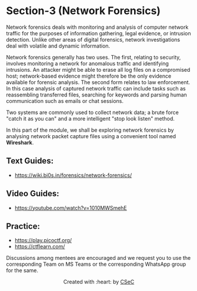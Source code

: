 # Section-3 (Network Forensics)

Network forensics deals with monitoring and analysis of computer network traffic for the purposes of information gathering, legal evidence, or intrusion detection. Unlike other areas of digital forensics, network investigations deal with volatile and dynamic information. </br>

Network forensics generally has two uses. The first, relating to security, involves monitoring a network for anomalous traffic and identifying intrusions. An attacker might be able to erase all log files on a compromised host; network-based evidence might therefore be the only evidence available for forensic analysis. The second form relates to law enforcement. In this case analysis of captured network traffic can include tasks such as reassembling transferred files, searching for keywords and parsing human communication such as emails or chat sessions. </br>

Two systems are commonly used to collect network data; a brute force "catch it as you can" and a more intelligent "stop look listen" method. 

In this part of the module, we shall be exploring network forensics by analysing network packet capture files using a convenient tool named **Wireshark**.

## Text Guides:
- https://wiki.bi0s.in/forensics/network-forensics/

## Video Guides:
- https://youtube.com/watch?v=1010MWSmehE

## Practice:
- https://play.picoctf.org/
- https://ctflearn.com/

Discussions among mentees are encouraged and we request you to use the corresponding Team on MS Teams or the corresponding WhatsApp group for the same.

<p align="center">Created with :heart: by <a href="https://linktr.ee/csec.iitb">CSeC</a></p>
